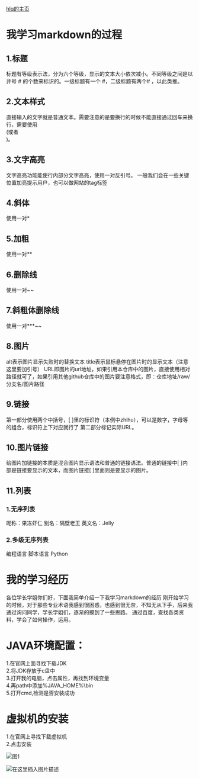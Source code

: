 [hlq的主页](https://github.com/h-lq/hlq)
# 我学习markdown的过程
## 1.标题
标题有等级表示法，分为六个等级，显示的文本大小依次减小。不同等级之间是以井号  #  的个数来标识的。一级标题有一个 #，二级标题有两个# ，以此类推。
## 2.文本样式
直接输入的文字就是普通文本。需要注意的是要换行的时候不能直接通过回车来换行，需要使用<br>(或者<br/>)。
## 3.文字高亮
文字高亮功能能使行内部分文字高亮，使用一对反引号。 一般我们会在一些关键位置加亮提示用户，也可以做网站的tag标签
## 4.斜体
使用一对*
## 5.加粗
使用一对**
## 6.删除线
使用一对~~
## 7.斜粗体删除线
使用一对***~~
## 8.图片
alt表示图片显示失败时的替换文本
title表示鼠标悬停在图片时的显示文本（注意这里要加引号）
URL即图片的url地址，如果引用本仓库中的图片，直接使用相对路径就可了，如果引用其他github仓库中的图片要注意格式，即：仓库地址/raw/分支名/图片路径
## 9.链接
第一部分使用两个中括号，[ ]里的标识符（本例中zhihu），可以是数字，字母等的组合，标识符上下对应就行了
第二部分标记实际URL。
## 10.图片链接
给图片加链接的本质是混合图片显示语法和普通的链接语法。普通的链接中[ ]内部是链接要显示的文本，而图片链接[ ]里面则是要显示的图片。
## 11.列表
### 1.无序列表
昵称：果冻虾仁
别名：隔壁老王
英文名：Jelly
### 2.多级无序列表
编程语言 
脚本语言 
Python


# 我的学习经历
各位学长学姐你们好，下面我简单介绍一下我学习markdown的经历
    刚开始学习的时候，对于那些专业术语我感到很困惑，也感到很无奈，不知无从下手，后来我通过询问同学，学长学姐们，逐渐的摸到了一些思路。
通过百度，查找各类资料，学会了如何操作，运用。
# JAVA环境配置：
1.在官网上面寻找下载JDK<br>
2.将JDK存放于c盘中<br>
3.打开我的电脑，点击属性，再找到环境变量<br>
4.再path中添加%JAVA_HOME%\bin<br>
5.打开cmd,检测是否安装成功<br>
# 虚拟机的安装
1.在官网上寻找下载虚拟机<br>
2.点击安装


![图1](https://img-blog.csdnimg.cn/20191129002822677.png?x-oss-process=image/watermark,type_ZmFuZ3poZW5naGVpdGk,shadow_10,text_aHR0cHM6Ly9ibG9nLmNzZG4ubmV0L3dlaXhpbl80NTg5OTU2OQ==,size_16,color_FFFFFF,t_70)

![在这里插入图片描述](https://img-blog.csdnimg.cn/20191129002840307.png?x-oss-process=image/watermark,type_ZmFuZ3poZW5naGVpdGk,shadow_10,text_aHR0cHM6Ly9ibG9nLmNzZG4ubmV0L3dlaXhpbl80NTg5OTU2OQ==,size_16,color_FFFFFF,t_70)




